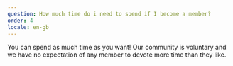 ```yaml
---
question: How much time do i need to spend if I become a member?
order: 4
locale: en-gb
---
```

You can spend as much time as you want! Our community is voluntary and we have no expectation of any member to devote more time than they like.